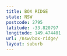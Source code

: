 ```yaml
---
title: BOX RIDGE
state: NSW
postcode: 2795
latitude: -33.820797
longitude: 149.474401
url: /nsw/box-ridge/
layout: suburb
---
```

